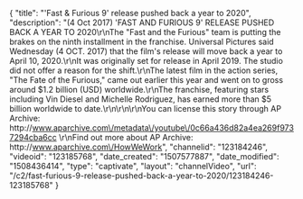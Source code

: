 {
    "title": "'Fast & Furious 9' release pushed back a year to 2020",
    "description": "(4 Oct 2017) 'FAST AND FURIOUS 9' RELEASE PUSHED BACK A YEAR TO 2020\r\nThe \"Fast and the Furious\" team is putting the brakes on the ninth installment in the franchise. Universal Pictures said Wednesday (4 OCT. 2017) that the film's release will move back a year to April 10, 2020.\r\nIt was originally set for release in April 2019. The studio did not offer a reason for the shift.\r\nThe latest film in the action series, \"The Fate of the Furious,\" came out earlier this year and went on to gross around $1.2 billion (USD) worldwide.\r\nThe franchise, featuring stars including Vin Diesel and Michelle Rodriguez, has earned more than $5 billion worldwide to date.\r\n\r\n\r\nYou can license this story through AP Archive: http:\/\/www.aparchive.com\/metadata\/youtube\/0c66a436d82a4ea269f9737294cba6cc \r\nFind out more about AP Archive: http:\/\/www.aparchive.com\/HowWeWork",
    "channelid": "123184246",
    "videoid": "123185768",
    "date_created": "1507577887",
    "date_modified": "1508436414",
    "type": "captivate",
    "layout": "channelVideo",
    "url": "\/c2\/fast-furious-9-release-pushed-back-a-year-to-2020\/123184246-123185768"
}